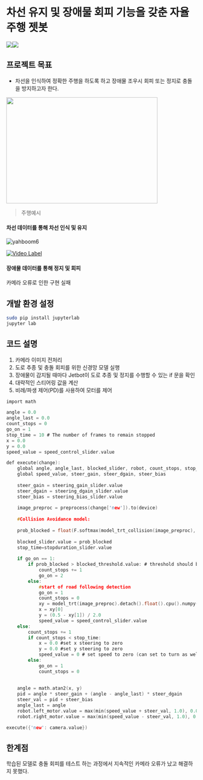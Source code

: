 # 차선 유지 및 장애물 회피 기능을 갖춘 자율주행 젯봇

<img src="https://img.shields.io/badge/Jupyter Notebook-F37626?style=flat&logo=Jupyter&logoColor=white"/><img src="https://img.shields.io/badge/Python-3776AB?style=flat&logo=Python&logoColor=white"/>



## 프로젝트 목표
- 차선을 인식하여 정확한 주행을 하도록 하고 장애물 조우시 회피 또는 정지로 충돌을 방지하고자 한다.
<img src="https://user-images.githubusercontent.com/4470398/204947699-4feb33cd-ab75-41f6-bedd-10b22eb2e961.gif" width="400" height="280"/>


> 주행예시



#### 차선 데이터를 통해 차선 인식 및 유지

![yahboom6](https://user-images.githubusercontent.com/113576244/206137498-552918c2-c908-4bb1-8b07-d7bd94e3ede3.gif)

[![Video Label](http://img.youtube.com/vi/HTF2EmKARus/0.jpg)](https://youtu.be/HTF2EmKARus)



#### 장애물 데이터를 통해 정지 및 회피
카메라 오류로 인한 구현 실패



## 개발 환경 설정
```sh
sudo pip install jupyterlab
jupyter lab
```



## 코드 설명



1. 카메라 이미지 전처리
2. 도로 추종 및 충돌 회피를 위한 신경망 모델 실행
3. 장애물이 감지될 때마다 Jetbot이 도로 추종 및 정지를 수행할 수 있는 if 문을 확인
4. 대략적인 스티어링 값을 계산
5. 비례/파생 제어(PD)를 사용하여 모터를 제어



```c
import math

angle = 0.0
angle_last = 0.0
count_stops = 0
go_on = 1
stop_time = 10 # The number of frames to remain stopped
x = 0.0
y = 0.0
speed_value = speed_control_slider.value

def execute(change):
    global angle, angle_last, blocked_slider, robot, count_stops, stop_time, go_on, x, y, blocked_threshold
    global speed_value, steer_gain, steer_dgain, steer_bias
                
    steer_gain = steering_gain_slider.value
    steer_dgain = steering_dgain_slider.value
    steer_bias = steering_bias_slider.value
       
    image_preproc = preprocess(change['new']).to(device)
     
    #Collision Avoidance model:
    
    prob_blocked = float(F.softmax(model_trt_collision(image_preproc), dim=1).flatten()[0])
    
    blocked_slider.value = prob_blocked    
    stop_time=stopduration_slider.value
    
    if go_on == 1:    
        if prob_blocked > blocked_threshold.value: # threshold should be above 0.5
            count_stops += 1
            go_on = 2
        else:
            #start of road following detection
            go_on = 1
            count_stops = 0
            xy = model_trt(image_preproc).detach().float().cpu().numpy().flatten()        
            x = xy[0]            
            y = (0.5 - xy[1]) / 2.0
            speed_value = speed_control_slider.value
    else:
        count_stops += 1
        if count_stops < stop_time:
            x = 0.0 #set x steering to zero
            y = 0.0 #set y steering to zero
            speed_value = 0 # set speed to zero (can set to turn as well)
        else:
            go_on = 1
            count_stops = 0
            
    
    angle = math.atan2(x, y)        
    pid = angle * steer_gain + (angle - angle_last) * steer_dgain
    steer_val = pid + steer_bias 
    angle_last = angle
    robot.left_motor.value = max(min(speed_value + steer_val, 1.0), 0.0)
    robot.right_motor.value = max(min(speed_value - steer_val, 1.0), 0.0) 

execute({'new': camera.value})
```



## 한계점
학습된 모델로 충돌 회피를 테스트 하는 과정에서 지속적인 카메라 오류가 났고 해결하지 못했다.
